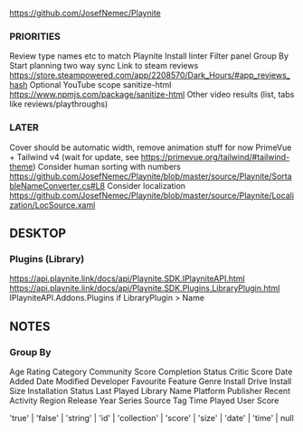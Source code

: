 https://github.com/JosefNemec/Playnite

### PRIORITIES

Review type names etc to match Playnite
Install linter
Filter panel
Group By
Start planning two way sync
Link to steam reviews https://store.steampowered.com/app/2208570/Dark_Hours/#app_reviews_hash
Optional YouTube scope
sanitize-html https://www.npmjs.com/package/sanitize-html
Other video results (list, tabs like reviews/playthroughs)

### LATER

Cover should be automatic width, remove animation stuff for now
PrimeVue + Tailwind v4 (wait for update, see https://primevue.org/tailwind/#tailwind-theme)
Consider human sorting with numbers https://github.com/JosefNemec/Playnite/blob/master/source/Playnite/SortableNameConverter.cs#L8
Consider localization https://github.com/JosefNemec/Playnite/blob/master/source/Playnite/Localization/LocSource.xaml

## DESKTOP

### Plugins (Library)

https://api.playnite.link/docs/api/Playnite.SDK.IPlayniteAPI.html
https://api.playnite.link/docs/api/Playnite.SDK.Plugins.LibraryPlugin.html
IPlayniteAPI.Addons.Plugins
if LibraryPlugin > Name

## NOTES

### Group By

Age Rating
Category
Community Score
Completion Status
Critic Score
Date Added
Date Modified
Developer
Favourite
Feature
Genre
Install Drive
Install Size
Installation Status
Last Played
Library
Name
Platform
Publisher
Recent Activity
Region
Release Year
Series
Source
Tag
Time Played
User Score

'true' | 'false' | 'string' | 'id' | 'collection' | 'score' | 'size' | 'date' | 'time' | null
